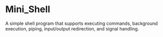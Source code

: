 # Mini_Shell
A simple shell program that supports executing commands, background execution, piping, input/output redirection, and signal handling.
